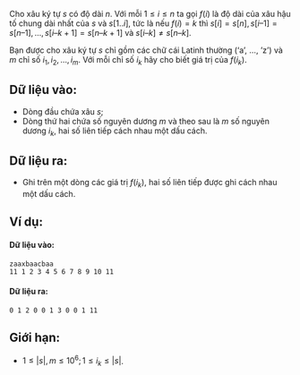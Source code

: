 Cho xâu ký tự $s$ có độ dài $n$. Với mỗi $1 ≤ i ≤ n$ ta gọi $f(i)$ là độ dài của xâu hậu tố chung dài nhất của $s$ và $s[1..i]$, tức là nếu $f(i) = k$ thì $s[i] = s[n], s[i – 1] = s[n – 1], …, s[i – k + 1] = s[n – k + 1]$ và $s[i – k] ≠ s[n – k]$.

Bạn được cho xâu ký tự $s$ chỉ gồm các chữ cái Latinh thường (‘a’, …, ’z’) và $m$ chỉ số $i_1, i_2, …, i_m$. Với mỗi chỉ số $i_k$ hãy cho biết giá trị của $f(i_k)$.

## Dữ liệu vào:
- Dòng đầu chứa xâu $s$;
- Dòng thứ hai chứa số nguyên dương $m$ và theo sau là $m$ số nguyên dương $i_k$, hai số liên tiếp cách nhau một dấu cách.

## Dữ liệu ra:
- Ghi trên một dòng các giá trị $f(i_k)$, hai số liên tiếp được ghi cách nhau một dấu cách.

## Ví dụ:
#### Dữ liệu vào:
```
zaaxbaacbaa
11 1 2 3 4 5 6 7 8 9 10 11
```

#### Dữ liệu ra:
```
0 1 2 0 0 1 3 0 0 1 11
```

## Giới hạn:
- $1 ≤ |s|, m ≤ 10^6; 1 ≤ i_k ≤ |s|$.